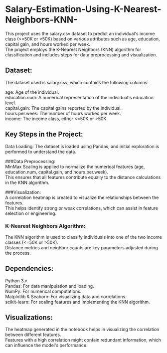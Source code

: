 # Salary-Estimation-Using-K-Nearest-Neighbors-KNN-
This project uses the salary.csv dataset to predict an individual's income class (<=50K or >50K) based on various attributes such as age, education, capital gain, and hours worked per week.<br>
The project employs the K-Nearest Neighbors (KNN) algorithm for classification and includes steps for data preprocessing and visualization.

## Dataset:
The dataset used is salary.csv, which contains the following columns:

age: Age of the individual.<br>
education.num: A numerical representation of the individual's education level.<br>
capital.gain: The capital gains reported by the individual.<br>
hours.per.week: The number of hours worked per week.<br>
income: The income class, either <=50K or >50K.<br>

## Key Steps in the Project:
Data Loading: The dataset is loaded using Pandas, and initial exploration is performed to understand the data.<br>

###Data Preprocessing:<br>
MinMax Scaling is applied to normalize the numerical features (age, education.num, capital.gain, and hours.per.week).<br>
This ensures that all features contribute equally to the distance calculations in the KNN algorithm.<br>

###Visualization:<br>
A correlation heatmap is created to visualize the relationships between the features. <br>
This helps identify strong or weak correlations, which can assist in feature selection or engineering.<br>

### K-Nearest Neighbors Algorithm:<br>
The KNN algorithm is used to classify individuals into one of the two income classes (<=50K or >50K).<br>
Distance metrics and neighbor counts are key parameters adjusted during the process.<br>

## Dependencies:
Python 3.x<br>
Pandas: For data manipulation and loading.<br>
NumPy: For numerical computations.<br>
Matplotlib & Seaborn: For visualizing data and correlations.<br>
scikit-learn: For scaling features and implementing the KNN algorithm.<br>

## Visualizations:<br>
The heatmap generated in the notebook helps in visualizing the correlation between different features.<br>
Features with a high correlation might contain redundant information, which can influence the model's performance.
